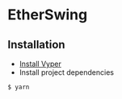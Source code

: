 # EtherSwing

## Installation

- [Install Vyper](https://vyper.readthedocs.io/en/latest/installing-vyper.html)
- Install project dependencies

```bash
$ yarn
```
